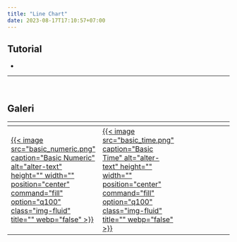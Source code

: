 ```yaml
---
title: "Line Chart"
date: 2023-08-17T17:10:57+07:00
---
```


<style>
table th:first-of-type {
    width: 33.3%;
}
table th:nth-of-type(2) {
    width: 33.3%;
}
table th:nth-of-type(3) {
    width: 33.3%;
}
</style>

## Tutorial

-

<hr>
<br>

## Galeri

| <div style="width:30%"></div>                                                                                                                                                                                | <div style="width:30%"></div>                                                                                                                                                                       | <div style="width:30%"></div> |
| ------------------------------------------------------------------------------------------------------------------------------------------------------------------------------------------------------------ | --------------------------------------------------------------------------------------------------------------------------------------------------------------------------------------------------- | ----------------------------- |
| [{{< image src="basic_numeric.png" caption="Basic Numeric" alt="alter-text" height="" width="" position="center" command="fill" option="q100" class="img-fluid" title=""  webp="false" >}}](1_basic_numeric) | [{{< image src="basic_time.png" caption="Basic Time" alt="alter-text" height="" width="" position="center" command="fill" option="q100" class="img-fluid" title=""  webp="false" >}}](2_basic_time) |

<br>

